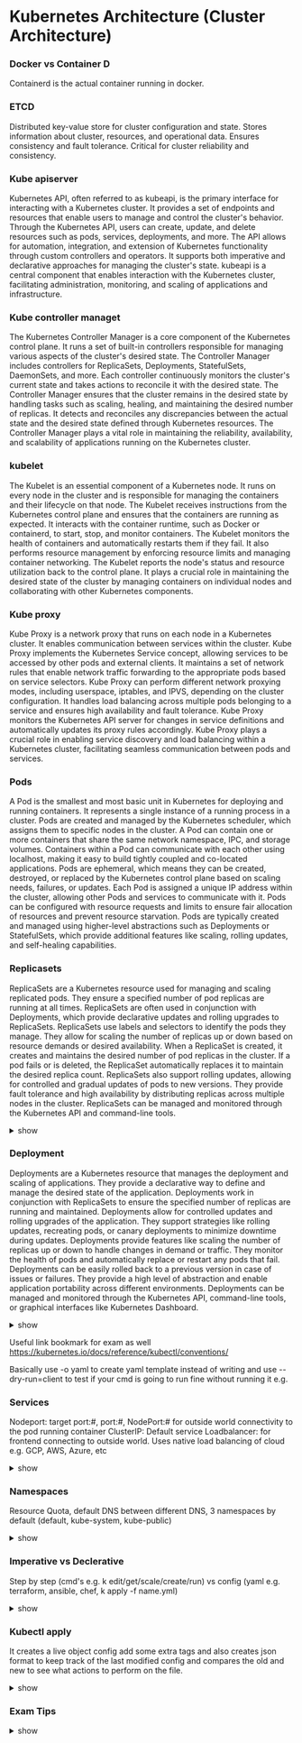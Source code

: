 # Kubernetes Architecture (Cluster Architecture)


### Docker vs Container D

Containerd is the actual container running in docker.

### ETCD

Distributed key-value store for cluster configuration and state.
Stores information about cluster, resources, and operational data.
Ensures consistency and fault tolerance.
Critical for cluster reliability and consistency.

### Kube apiserver

Kubernetes API, often referred to as kubeapi, is the primary interface for interacting with a Kubernetes cluster.
It provides a set of endpoints and resources that enable users to manage and control the cluster's behavior.
Through the Kubernetes API, users can create, update, and delete resources such as pods, services, deployments, and more.
The API allows for automation, integration, and extension of Kubernetes functionality through custom controllers and operators.
It supports both imperative and declarative approaches for managing the cluster's state.
kubeapi is a central component that enables interaction with the Kubernetes cluster, facilitating administration, monitoring, and scaling of applications and infrastructure.

###  Kube controller managet

The Kubernetes Controller Manager is a core component of the Kubernetes control plane.
It runs a set of built-in controllers responsible for managing various aspects of the cluster's desired state.
The Controller Manager includes controllers for ReplicaSets, Deployments, StatefulSets, DaemonSets, and more.
Each controller continuously monitors the cluster's current state and takes actions to reconcile it with the desired state.
The Controller Manager ensures that the cluster remains in the desired state by handling tasks such as scaling, healing, and maintaining the desired number of replicas.
It detects and reconciles any discrepancies between the actual state and the desired state defined through Kubernetes resources.
The Controller Manager plays a vital role in maintaining the reliability, availability, and scalability of applications running on the Kubernetes cluster.

###  kubelet

The Kubelet is an essential component of a Kubernetes node.
It runs on every node in the cluster and is responsible for managing the containers and their lifecycle on that node.
The Kubelet receives instructions from the Kubernetes control plane and ensures that the containers are running as expected.
It interacts with the container runtime, such as Docker or containerd, to start, stop, and monitor containers.
The Kubelet monitors the health of containers and automatically restarts them if they fail.
It also performs resource management by enforcing resource limits and managing container networking.
The Kubelet reports the node's status and resource utilization back to the control plane.
It plays a crucial role in maintaining the desired state of the cluster by managing containers on individual nodes and collaborating with other Kubernetes components.


###  Kube proxy 

Kube Proxy is a network proxy that runs on each node in a Kubernetes cluster.
It enables communication between services within the cluster.
Kube Proxy implements the Kubernetes Service concept, allowing services to be accessed by other pods and external clients.
It maintains a set of network rules that enable network traffic forwarding to the appropriate pods based on service selectors.
Kube Proxy can perform different network proxying modes, including userspace, iptables, and IPVS, depending on the cluster configuration.
It handles load balancing across multiple pods belonging to a service and ensures high availability and fault tolerance.
Kube Proxy monitors the Kubernetes API server for changes in service definitions and automatically updates its proxy rules accordingly.
Kube Proxy plays a crucial role in enabling service discovery and load balancing within a Kubernetes cluster, facilitating seamless communication between pods and services.

###  Pods

A Pod is the smallest and most basic unit in Kubernetes for deploying and running containers.
It represents a single instance of a running process in a cluster.
Pods are created and managed by the Kubernetes scheduler, which assigns them to specific nodes in the cluster.
A Pod can contain one or more containers that share the same network namespace, IPC, and storage volumes.
Containers within a Pod can communicate with each other using localhost, making it easy to build tightly coupled and co-located applications.
Pods are ephemeral, which means they can be created, destroyed, or replaced by the Kubernetes control plane based on scaling needs, failures, or updates.
Each Pod is assigned a unique IP address within the cluster, allowing other Pods and services to communicate with it.
Pods can be configured with resource requests and limits to ensure fair allocation of resources and prevent resource starvation.
Pods are typically created and managed using higher-level abstractions such as Deployments or StatefulSets, which provide additional features like scaling, rolling updates, and self-healing capabilities.

###  Replicasets 

ReplicaSets are a Kubernetes resource used for managing and scaling replicated pods.
They ensure a specified number of pod replicas are running at all times.
ReplicaSets are often used in conjunction with Deployments, which provide declarative updates and rolling upgrades to ReplicaSets.
ReplicaSets use labels and selectors to identify the pods they manage.
They allow for scaling the number of replicas up or down based on resource demands or desired availability.
When a ReplicaSet is created, it creates and maintains the desired number of pod replicas in the cluster.
If a pod fails or is deleted, the ReplicaSet automatically replaces it to maintain the desired replica count.
ReplicaSets also support rolling updates, allowing for controlled and gradual updates of pods to new versions.
They provide fault tolerance and high availability by distributing replicas across multiple nodes in the cluster.
ReplicaSets can be managed and monitored through the Kubernetes API and command-line tools.

<details><summary>show</summary>
<p>

```bash
kubectl get replicaset
kubectl create f replicaset definition.yml
kubectl get replicaset
kubectl delete replicaset myapp replicaset *Also deletes all underlying PODs
kubectl replace f replicaset definition.yml
kubectl scale replicas=6 f replicaset definition.yml
```

</p>
</details>

### Deployment

Deployments are a Kubernetes resource that manages the deployment and scaling of applications.
They provide a declarative way to define and manage the desired state of the application.
Deployments work in conjunction with ReplicaSets to ensure the specified number of replicas are running and maintained.
Deployments allow for controlled updates and rolling upgrades of the application.
They support strategies like rolling updates, recreating pods, or canary deployments to minimize downtime during updates.
Deployments provide features like scaling the number of replicas up or down to handle changes in demand or traffic.
They monitor the health of pods and automatically replace or restart any pods that fail.
Deployments can be easily rolled back to a previous version in case of issues or failures.
They provide a high level of abstraction and enable application portability across different environments.
Deployments can be managed and monitored through the Kubernetes API, command-line tools, or graphical interfaces like Kubernetes Dashboard.

<details><summary>show</summary>
<p>

```bash
kubectl create f deployment definition.yml
kubectl get deployments

kubectl get all

kubectl create deployment --image=nginx nginx --replicas=4 --dry-run=client -o yaml > nginx-deployment.yaml
```

</p>
</details>

Useful link bookmark for exam as well
https://kubernetes.io/docs/reference/kubectl/conventions/

Basically use -o yaml to create yaml template instead of writing 
and use --dry-run=client to test if your cmd is going to run fine without running it 
e.g.


### Services
Nodeport: target port:#, port:#, NodePort:# for outside world connectivity to the pod running container
ClusterIP: Default service
Loadbalancer: for frontend connecting to outside world. Uses native load balancing of cloud e.g. GCP, AWS, Azure, etc

<details><summary>show</summary>
<p>

```bash
k get svc
```
</p>
</details>

### Namespaces

Resource Quota, default DNS between different DNS, 3 namespaces by default (default, kube-system, kube-public)
  
<details><summary>show</summary>
<p>


```bash
k get pods -A
k get svc -n=marketing
kubectl config set-context $(kubectl config current-context) --namespace=prod
kubectl get pods --namespace=default
kubectl get pods --all-namespaces
```
</p>
</details>


### Imperative vs Declerative 
  Step by step (cmd's e.g. k edit/get/scale/create/run) vs config (yaml e.g. terraform, ansible, chef, k apply -f name.yml)

<details><summary>show</summary>
<p>

```bash
k run httpd --image=httpd:alpine --port=80 --expose

k create deployment redis-deploy --image=redis --replicas=2 --namespace=dev-ns

k run custom-nginx --image=nginx --port=8080

k create deployment --image=kodekloud/webapp-color --replicas=3 webapp

k create service clusterip redis-service --tcp=6379:6379 or k expose pod redis --port 6379 --name redis-service

k describe svc redis-service

k run --image=redis:alpine redis --labels=tier=db

k create ns dev-ns
```
</p>
</details>

### Kubectl apply
  It creates a live object config add some extra tags and also creates json format to keep track of the last modified config and compares the old and new to see what actions to perform on the file.
<details><summary>show</summary>
<p>


```bash
kubectl apply f deployment definition.yml
kubectl run nginx image= nginx


kubectl create f deployment definition.yml                                  (create)
kubectl get deployments                                                     (Get)
kubectl apply f deployment definition.yml                                   (Update)
kubectl set image deployment/ myapp deployment nginx =nginx:1.9.1           (Update)
kubectl rollout status deployment/ myapp deployment                         (Status)
kubectl rollout history deployment/ myapp deployment                        (Status)
kubectl rollout undo deployment/ myapp deployment                           (Rollback)
```
</p>
</details>

### Exam Tips
<details><summary>show</summary>
<p>
  
```bash
 Create Objects
kubectl apply f nginx.yaml
kubectl run image= nginx nginx
kubectl create deployment image= nginx nginx
kubectl expose deployment nginx port 80

  Update Objects
kubectl apply f nginx.yaml
kubectl edit deployment nginx
kubectl scale deployment nginx replicas=5
kubectl set image deployment nginx nginx =nginx:1.18
```
</p>
</details>

